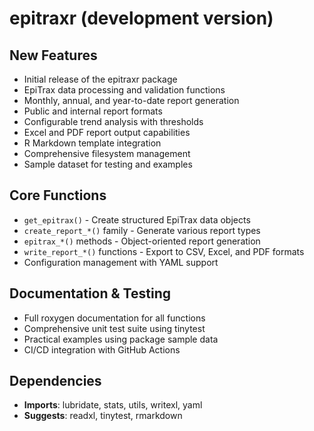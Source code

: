 # epitraxr (development version)

## New Features
* Initial release of the epitraxr package
* EpiTrax data processing and validation functions
* Monthly, annual, and year-to-date report generation
* Public and internal report formats
* Configurable trend analysis with thresholds
* Excel and PDF report output capabilities
* R Markdown template integration
* Comprehensive filesystem management
* Sample dataset for testing and examples

## Core Functions
* `get_epitrax()` - Create structured EpiTrax data objects
* `create_report_*()` family - Generate various report types
* `epitrax_*()` methods - Object-oriented report generation
* `write_report_*()` functions - Export to CSV, Excel, and PDF formats
* Configuration management with YAML support

## Documentation & Testing
* Full roxygen documentation for all functions
* Comprehensive unit test suite using tinytest
* Practical examples using package sample data
* CI/CD integration with GitHub Actions

## Dependencies
* **Imports**: lubridate, stats, utils, writexl, yaml
* **Suggests**: readxl, tinytest, rmarkdown
